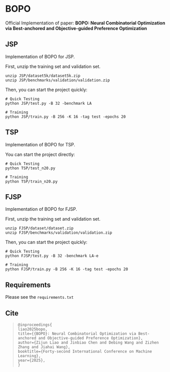 # BOPO

Official Implementation of paper: **BOPO: Neural Combinatorial Optimization via Best-anchored and Objective-guided Preference Optimization**

## JSP

Implementation of BOPO for JSP.

First, unzip the training set and validation set.

```shell
unzip JSP/dataset5k/dataset5k.zip
unzip JSP/benchmarks/validation/validation.zip
```

Then, you can start the project quickly:

```shell
# Quick Testing
python JSP/test.py -B 32 -benchmark LA 

# Training
python JSP/train.py -B 256 -K 16 -tag test -epochs 20 
```

## TSP

Implementation of BOPO for TSP.

You can start the project directly:

```shell
# Quick Testing
python TSP/test_n20.py

# Training
python TSP/train_n20.py 
```

## FJSP

Implementation of BOPO for FJSP.

First, unzip the training set and validation set.

```shell
unzip FJSP/dataset/dataset.zip
unzip FJSP/benchmarks/validation/validation.zip
```

Then, you can start the project quickly:

```shell
# Quick Testing
python FJSP/test.py -B 32 -benchmark LA-e 

# Training
python FJSP/train.py -B 256 -K 16 -tag test -epochs 20 
```

## Requirements

Please see the `requirements.txt`

## Cite

> ```
> @inproceedings{
> liao2025bopo,
> title={{BOPO}: Neural Combinatorial Optimization via Best-anchored and Objective-guided Preference Optimization},
> author={Zijun Liao and Jinbiao Chen and Debing Wang and Zizhen Zhang and Jiahai Wang},
> booktitle={Forty-second International Conference on Machine Learning},
> year={2025},
> }
> ```
